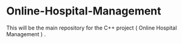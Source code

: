 # Online-Hospital-Management
This will be the main repository for the C++ project ( Online Hospital Management ) 
.
